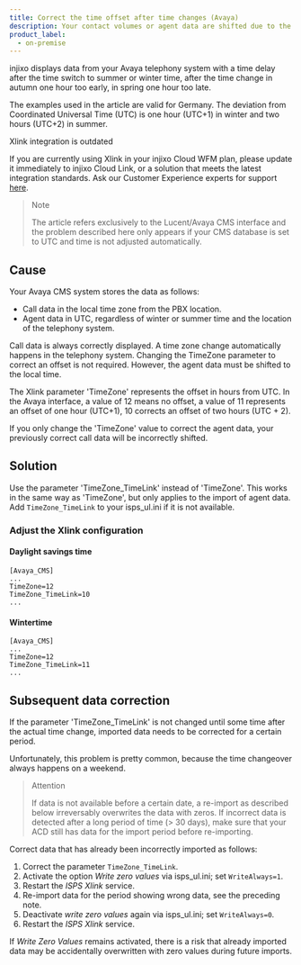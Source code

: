 ```yaml
---
title: Correct the time offset after time changes (Avaya)
description: Your contact volumes or agent data are shifted due to the time change in spring and autumn? Correct the time zone offset used for the data import.
product_label:
  - on-premise
---
```


injixo displays data from your Avaya telephony system with a time delay after the time switch to summer or winter time, after the time change in autumn one hour too early, in spring one hour too late.

The examples used in the article are valid for Germany. The deviation from Coordinated Universal Time (UTC) is one hour (UTC+1) in winter and two hours (UTC+2) in summer.

<div markdown="1" class="hint-box-default hint-box-red">

Xlink integration is outdated

If you are currently using Xlink in your injixo Cloud WFM plan, please update it immediately to injixo Cloud Link, or a solution that meets the latest integration standards. Ask our Customer Experience experts for support [here](https://www.injixo.com/contact/?message_type=support-enquiry&message=Please%20help%20me%20to%20update%20my%20integration.%20I%20understand%20this%20is%20required%20to%20ensure%20continuous%20data%20import%20to%20injixo%20after%20January%2030,%202023.).

</div>

> Note
>
> The article refers exclusively to the Lucent/Avaya CMS interface and the problem described here only appears if your CMS database is set to UTC and time is not adjusted automatically.

## Cause

Your Avaya CMS system stores the data as follows:

- Call data in the local time zone from the PBX location.
- Agent data in UTC, regardless of winter or summer time and the location of the telephony system.

Call data is always correctly displayed. A time zone change automatically happens in the telephony system. Changing the TimeZone parameter to correct an offset is not required. However, the agent data must be shifted to the local time.

The Xlink parameter 'TimeZone' represents the offset in hours from UTC. In the Avaya interface, a value of 12 means no offset, a value of 11 represents an offset of one hour (UTC+1), 10 corrects an offset of two hours (UTC + 2).

If you only change the 'TimeZone' value to correct the agent data, your previously correct call data will be incorrectly shifted.

## Solution

Use the parameter 'TimeZone_TimeLink' instead of 'TimeZone'.
This works in the same way as 'TimeZone', but only applies to the import of agent data.
Add `TimeZone_TimeLink` to your isps_ul.ini if it is not available.

### Adjust the Xlink configuration

#### Daylight savings time

```
[Avaya_CMS]
...
TimeZone=12
TimeZone_TimeLink=10
...
```

#### Wintertime

```
[Avaya_CMS]
...
TimeZone=12
TimeZone_TimeLink=11
...
```

## Subsequent data correction

If the parameter 'TimeZone_TimeLink' is not changed until some time after the actual time change, imported data needs to be corrected for a certain period.

Unfortunately, this problem is pretty common, because the time changeover always happens on a weekend.

> Attention
>
> If data is not available before a certain date, a re-import as described below irreversably overwrites the data with zeros. If incorrect data is detected after a long period of time (> 30 days), make sure that your ACD still has data for the import period before re-importing.

Correct data that has already been incorrectly imported as follows:

1. Correct the parameter `TimeZone_TimeLink`.
2. Activate the option _Write zero values_ via isps_ul.ini; set `WriteAlways=1`.
3. Restart the _ISPS Xlink_ service.
4. Re-import data for the period showing wrong data, see the preceding note.
5. Deactivate _write zero values_ again via isps_ul.ini; set `WriteAlways=0`.
6. Restart the _ISPS Xlink_ service.

If _Write Zero Values_ remains activated, there is a risk that already imported data may be accidentally overwritten with zero values during future imports.

